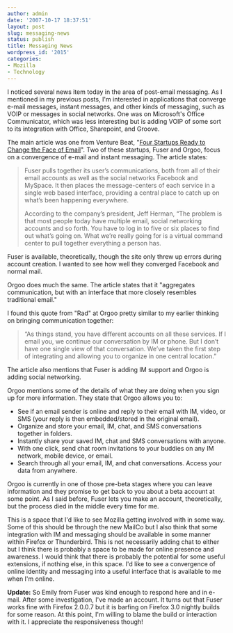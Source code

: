 ```yaml
---
author: admin
date: '2007-10-17 18:37:51'
layout: post
slug: messaging-news
status: publish
title: Messaging News
wordpress_id: '2015'
categories:
- Mozilla
- Technology
---
```

I noticed several news item today in the area of post-email messaging. As I mentioned in my previous posts, I'm interested in applications that converge e-mail messages, instant messages, and other kinds of messaging, such as VOIP or messages in social networks. One was on Microsoft's Office Communicator, which was less interesting but is adding VOIP of some sort to its integration with Office, Sharepoint, and Groove.

The main article was one from Venture Beat, "<a href="http://venturebeat.com/2007/10/16/four-startups-ready-to-change-the-face-of-email/">Four Startups Ready to Change the Face of Email</a>". Two of these startups, Fuser and Orgoo, focus on a convergence of e-mail and instant messaging. The article states:
<blockquote>Fuser pulls together its user’s communications, both from all of their email accounts as well as the social networks Facebook and MySpace. It then places the message-centers of each service in a single web based interface, providing a central place to catch up on what’s been happening everywhere.

According to the company’s president, Jeff Herman, “The problem is that most people today have multiple email, social networking accounts and so forth. You have to log in to five or six places to find out what’s going on. What we’re really going for is a virtual command center to pull together everything a person has.</blockquote>
Fuser is available, theoretically, though the site only threw up errors during account creation. I wanted to see how well they converged Facebook and normal mail.

Orgoo does much the same. The article states that it "aggregates communication, but with an interface that more closely resembles traditional email."

I found this quote from "Rad" at Orgoo pretty similar to my earlier thinking on bringing communication together:
<blockquote>“As things stand, you have different accounts on all these services. If I email you, we continue our conversation by IM or phone. But I don’t have one single view of that conversation. We’ve taken the first step of integrating and allowing you to organize in one central location.”</blockquote>
The article also mentions that Fuser is adding IM support and Orgoo is adding social networking.

Orgoo mentions some of the details of what they are doing when you sign up for more information. They state that Orgoo allows you to:
<ul>
	<li>See if an email sender is online and reply to their email with IM, video, or SMS (your reply is then embedded/stored in the original email).</li>
	<li>Organize and store your email, IM, chat, and SMS conversations together in folders.</li>
	<li>Instantly share your saved IM, chat and SMS conversations with anyone.</li>
	<li>With one click, send chat room invitations to your buddies on any IM network, mobile device, or email.</li>
	<li>Search through all your email, IM, and chat conversations. Access your data from anywhere.</li>
</ul>
Orgoo is currently in one of those pre-beta stages where you can leave information and they promise to get back to you about a beta account at some point. As I said before, Fuser lets you make an account, theoretically, but the process died in the middle every time for me.

This is a space that I'd like to see Mozilla getting involved with in some way. Some of this should be through the new MailCo but I also think that some integration with IM and messaging should be available in some manner within Firefox or Thunderbird. This is not necessarily adding chat to either but I think there is probably a space to be made for online presence and awareness. I would think that there is probably the potential for some useful extensions, if nothing else, in this space. I'd like to see a convergence of online identity and messaging into a useful interface that is available to me when I'm online.

<strong>Update:</strong> So Emily from Fuser was kind enough to respond here and in e-mail. After some investigation, I've made an account. It turns out that Fuser works fine with Firefox 2.0.0.7 but it is barfing on Firefox 3.0 nightly builds for some reason. At this point, I'm willing to blame the build or interaction with it. I appreciate the responsiveness though!
